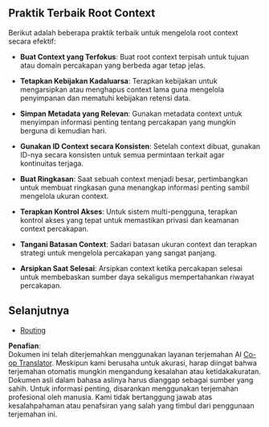 <!--
CO_OP_TRANSLATOR_METADATA:
{
  "original_hash": "e1cbc99fa7185139ad6d539eca09a2b3",
  "translation_date": "2025-06-02T20:29:36+00:00",
  "source_file": "05-AdvancedTopics/mcp-root-contexts/README.md",
  "language_code": "id"
}
-->
## Praktik Terbaik Root Context

Berikut adalah beberapa praktik terbaik untuk mengelola root context secara efektif:

- **Buat Context yang Terfokus**: Buat root context terpisah untuk tujuan atau domain percakapan yang berbeda agar tetap jelas.

- **Tetapkan Kebijakan Kadaluarsa**: Terapkan kebijakan untuk mengarsipkan atau menghapus context lama guna mengelola penyimpanan dan mematuhi kebijakan retensi data.

- **Simpan Metadata yang Relevan**: Gunakan metadata context untuk menyimpan informasi penting tentang percakapan yang mungkin berguna di kemudian hari.

- **Gunakan ID Context secara Konsisten**: Setelah context dibuat, gunakan ID-nya secara konsisten untuk semua permintaan terkait agar kontinuitas terjaga.

- **Buat Ringkasan**: Saat sebuah context menjadi besar, pertimbangkan untuk membuat ringkasan guna menangkap informasi penting sambil mengelola ukuran context.

- **Terapkan Kontrol Akses**: Untuk sistem multi-pengguna, terapkan kontrol akses yang tepat untuk memastikan privasi dan keamanan context percakapan.

- **Tangani Batasan Context**: Sadari batasan ukuran context dan terapkan strategi untuk mengelola percakapan yang sangat panjang.

- **Arsipkan Saat Selesai**: Arsipkan context ketika percakapan selesai untuk membebaskan sumber daya sekaligus mempertahankan riwayat percakapan.

## Selanjutnya

- [Routing](../mcp-routing/README.md)

**Penafian**:  
Dokumen ini telah diterjemahkan menggunakan layanan terjemahan AI [Co-op Translator](https://github.com/Azure/co-op-translator). Meskipun kami berusaha untuk akurasi, harap diingat bahwa terjemahan otomatis mungkin mengandung kesalahan atau ketidakakuratan. Dokumen asli dalam bahasa aslinya harus dianggap sebagai sumber yang sahih. Untuk informasi penting, disarankan menggunakan terjemahan profesional oleh manusia. Kami tidak bertanggung jawab atas kesalahpahaman atau penafsiran yang salah yang timbul dari penggunaan terjemahan ini.